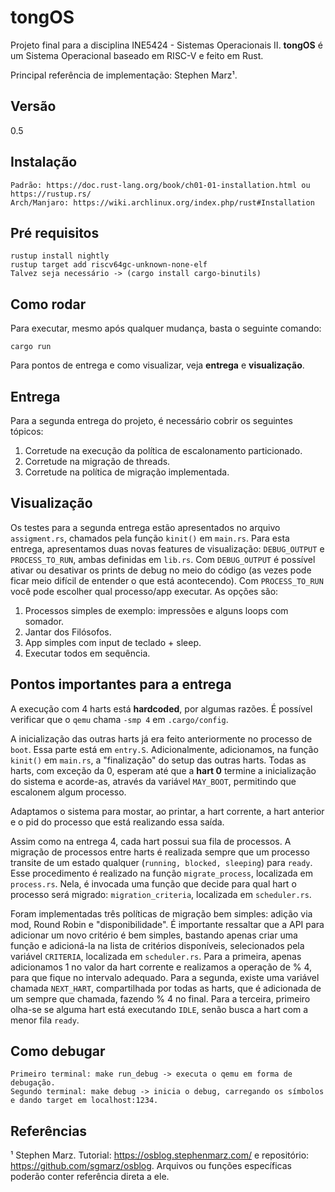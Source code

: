 # tongOS

Projeto final para a disciplina INE5424 - Sistemas Operacionais II. **tongOS** é um Sistema Operacional baseado em RISC-V e feito em Rust. 

Principal referência de implementação: Stephen Marz¹.

## Versão
0.5


## Instalação
```
Padrão: https://doc.rust-lang.org/book/ch01-01-installation.html ou https://rustup.rs/
Arch/Manjaro: https://wiki.archlinux.org/index.php/rust#Installation
```
## Pré requisitos
```
rustup install nightly
rustup target add riscv64gc-unknown-none-elf
Talvez seja necessário -> (cargo install cargo-binutils)
```

## Como rodar
Para executar, mesmo após qualquer mudança, basta o seguinte comando: 
```
cargo run
```
Para pontos de entrega e como visualizar, veja __entrega__ e __visualização__.

## Entrega
Para a segunda entrega do projeto, é necessário cobrir os seguintes tópicos:
1. Corretude na execução da política de escalonamento particionado.
2. Corretude na migração de threads.
3. Corretude na política de migração implementada.

## Visualização
Os testes para a segunda entrega estão apresentados no arquivo `assigment.rs`, chamados pela função `kinit()` em `main.rs`.
Para esta entrega, apresentamos duas novas features de visualização: `DEBUG_OUTPUT` e `PROCESS_TO_RUN`, ambas definidas em `lib.rs`.
Com `DEBUG_OUTPUT` é possível ativar ou desativar os prints de debug no meio do código (as vezes pode ficar meio difícil de entender o que está acontecendo).
Com `PROCESS_TO_RUN` você pode escolher qual processo/app executar. As opções são:
1. Processos simples de exemplo: impressões e alguns loops com somador.
2. Jantar dos Filósofos.
3. App simples com input de teclado + sleep.
4. Executar todos em sequência.


## Pontos importantes para a entrega
A execução com 4 harts está **hardcoded**, por algumas razões. É possível verificar que o `qemu` chama `-smp 4` em `.cargo/config`. 

A inicialização das outras harts já era feito anteriormente no processo de `boot`. Essa parte está em `entry.S`. Adicionalmente, adicionamos, na função `kinit()` em `main.rs`, a "finalização" do setup das outras harts. Todas as harts, com exceção da 0, esperam até que a **hart 0** termine a inicialização do sistema e acorde-as, através da variável `MAY_BOOT`, permitindo que escalonem algum processo. 

Adaptamos o sistema para mostar, ao printar, a hart corrente, a hart anterior e o pid do processo que está realizando essa saída.

Assim como na entrega 4, cada hart possui sua fila de processos. A migração de processos entre harts é realizada sempre que um processo transite de um estado qualquer (`running, blocked, sleeping`) para `ready`. Esse procedimento é realizado na função `migrate_process`, localizada em `process.rs`. Nela, é invocada uma função que decide para qual hart o processo será migrado: `migration_criteria`, localizada em `scheduler.rs`.

Foram implementadas três políticas de migração bem simples: adição via mod, Round Robin e "disponibilidade". É importante ressaltar que a API para adicionar um novo critério é bem simples, bastando apenas criar uma função e adicioná-la na lista de critérios disponíveis, selecionados pela variável `CRITERIA`, localizada em `scheduler.rs`. Para a primeira, apenas adicionamos 1 no valor da hart corrente e realizamos a operação de % 4, para que fique no intervalo adequado. Para a segunda, existe uma variável chamada `NEXT_HART`, compartilhada por todas as harts, que é adicionada de um sempre que chamada, fazendo % 4 no final. Para a terceira, primeiro olha-se se alguma hart está executando `IDLE`, senão busca a hart com a menor fila `ready`. 




## Como debugar
```
Primeiro terminal: make run_debug -> executa o qemu em forma de debugação.
Segundo terminal: make debug -> inicia o debug, carregando os símbolos e dando target em localhost:1234.
```

## Referências
¹ Stephen Marz. Tutorial: https://osblog.stephenmarz.com/ e repositório: https://github.com/sgmarz/osblog. Arquivos ou funções específicas poderão conter referência direta a ele.
